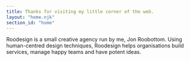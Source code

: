 ```yaml
---
title: Thanks for visiting my little corner of the web.
layout: "home.njk"
section_id: "home"
---
```

Roodesign is a small creative agency run by me, Jon Roobottom. Using human-centred design techniques, Roodesign helps organisations build services, manage happy teams and have potent ideas.
